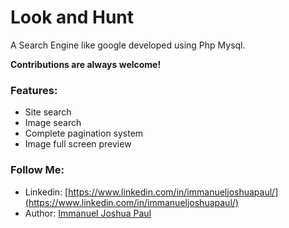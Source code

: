 # Look and Hunt
A Search Engine like google developed using Php Mysql.

**Contributions are always welcome!**

### Features:

- Site search
- Image search
- Complete pagination system
- Image full screen preview

### Follow Me:

- Linkedin: [https://www.linkedin.com/in/immanueljoshuapaul/](https://www.linkedin.com/in/immanueljoshuapaul/)
- Author: [Immanuel Joshua Paul](https://www.immanueljoshuapaul.tk)